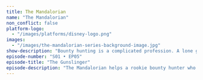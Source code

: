 ```yaml
---
title: The Mandalorian
name: "The Mandalorian"
non_conflict: false
platform-logo:
  - "/images/platforms/disney-logo.png"
images:
  - "/images/the-mandalorian-series-background-image.jpg"
show-description: "Bounty hunting is a complicated profession. A lone gunfighter makes his way through the outer reaches of the galaxy, far from the authority of the New Republic."
episode-number: "S01 • EP05"
episode-title: "The Gunslinger"
episode-description: "The Mandalorian helps a rookie bounty hunter who is in over his head."
---
```

